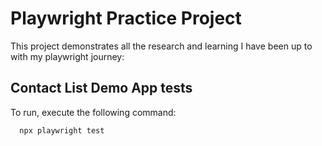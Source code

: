 # Playwright Practice Project

This project demonstrates all the research and learning I have been up to with my playwright journey:

## Contact List Demo App tests

To run, execute the following command:

```bash
  npx playwright test
```
